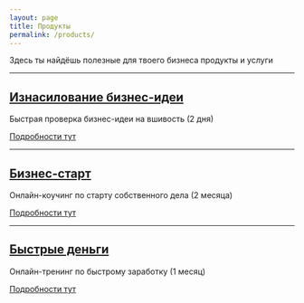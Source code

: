 ```yaml
---
layout: page
title: Продукты
permalink: /products/
---
```


Здесь ты найдёшь полезные для твоего бизнеса продукты и услуги

----

## [Изнасилование бизнес-идеи](/products/rape/)

Быстрая проверка бизнес-идеи на вшивость (2 дня)

[Подробности тут](/products/rape/)

----

## [Бизнес-старт](/products/bs/)

Онлайн-коучинг по старту собственного дела (2 месяца)

[Подробности тут](/products/bs/)

----

## [Быстрые деньги](http://money.prorealnost.com/offer/trening-bistrie-dengi-sale)

Онлайн-тренинг по быстрому заработку (1 месяц)

[Подробности тут](http://money.prorealnost.com/offer/trening-bistrie-dengi-sale)

